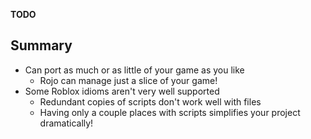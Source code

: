 **TODO**

## Summary
* Can port as much or as little of your game as you like
    * Rojo can manage just a slice of your game!
* Some Roblox idioms aren't very well supported
    * Redundant copies of scripts don't work well with files
    * Having only a couple places with scripts simplifies your project dramatically!
